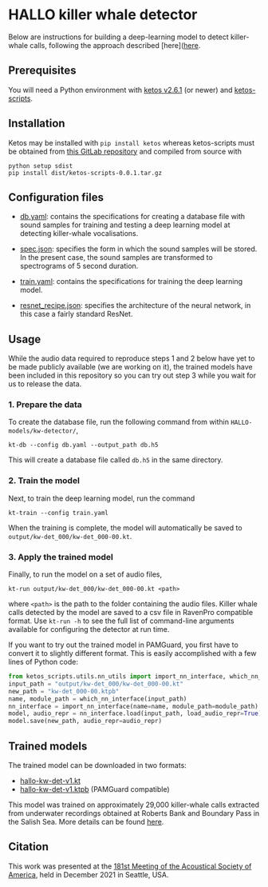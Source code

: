 # HALLO killer whale detector

Below are instructions for building a deep-learning model to detect killer-whale calls, following 
the approach described [here]([here](https://docs.google.com/presentation/d/1tWNy7S9j0jy5c0QOkN5mHTWEaUloKU8XcVNlq5qmuFU/edit?usp=sharing).


## Prerequisites

You will need a Python environment with [ketos v2.6.1](https://docs.meridian.cs.dal.ca/ketos/) 
(or newer) and [ketos-scripts](https://gitlab.meridian.cs.dal.ca/public_projects/ketos_scripts).


## Installation

Ketos may be installed with `pip install ketos` whereas ketos-scripts must be 
obtained from [this GitLab repository](https://gitlab.meridian.cs.dal.ca/public_projects/ketos_scripts) 
and compiled from source with 
```
python setup sdist
pip install dist/ketos-scripts-0.0.1.tar.gz 
```


## Configuration files

* [db.yaml](db.yaml): contains the specifications for creating a 
database file with sound samples for training and testing a deep learning 
model at detecting killer-whale vocalisations. 

 * [spec.json](spec.json): specifies the form in which the sound 
samples will be stored. In the present case, the sound samples are 
transformed to spectrograms of 5 second duration. 

 * [train.yaml](train.yaml): contains the specifications for training 
the deep learning model. 

 * [resnet_recipe.json](resnet_recipe.json): specifies the architecture 
of the neural network, in this case a fairly standard ResNet.


## Usage

While the audio data required to reproduce steps 1 and 2 below have yet to be 
made publicly available (we are working on it), the trained models have been included 
in this repository so you can try out step 3 while you wait for us to release the data.


### 1. Prepare the data
To create the database file, run the following command from within `HALLO-models/kw-detector/`,
```
kt-db --config db.yaml --output_path db.h5
```
This will create a database file called `db.h5` in the same directory.

### 2. Train the model
Next, to train the deep learning model, run the command
```
kt-train --config train.yaml
```
When the training is complete, the model will automatically be saved to `output/kw-det_000/kw-det_000-00.kt`.

### 3. Apply the trained model
Finally, to run the model on a set of audio files,
```
kt-run output/kw-det_000/kw-det_000-00.kt <path>
```
where `<path>` is the path to the folder containing the audio files. 
Killer whale calls detected by the model are saved to a csv file 
in RavenPro compatible format.
Use `kt-run -h` to see the full list of command-line arguments available 
for configuring the detector at run time. 

If you want to try out the trained model in PAMGuard, you first have to convert it 
to slightly different format. This is easily accomplished with a few lines of Python code:
```python
from ketos_scripts.utils.nn_utils import import_nn_interface, which_nn_interface
input_path = "output/kw-det_000/kw-det_000-00.kt"
new_path = "kw-det_000-00.ktpb"
name, module_path = which_nn_interface(input_path)
nn_interface = import_nn_interface(name=name, module_path=module_path)
model, audio_repr = nn_interface.load(input_path, load_audio_repr=True)
model.save(new_path, audio_repr=audio_repr)
```


## Trained models

The trained model can be downloaded in two formats:

 * [hallo-kw-det-v1.kt](hallo-kw-det-v1.kt)
 * [hallo-kw-det-v1.ktpb](hallo-kw-det-v1.ktpb) (PAMGuard compatible)

This model was trained on approximately 29,000 killer-whale calls extracted from 
underwater recordings obtained at Roberts Bank and Boundary Pass in the Salish Sea. 
More details can be found 
[here](https://docs.google.com/presentation/d/1tWNy7S9j0jy5c0QOkN5mHTWEaUloKU8XcVNlq5qmuFU/edit?usp=sharing).


## Citation

This work was presented at the [181st Meeting of the Acoustical Society of America](https://asa.scitation.org/doi/abs/10.1121/10.0008312), held in December 2021 in Seattle, USA.





